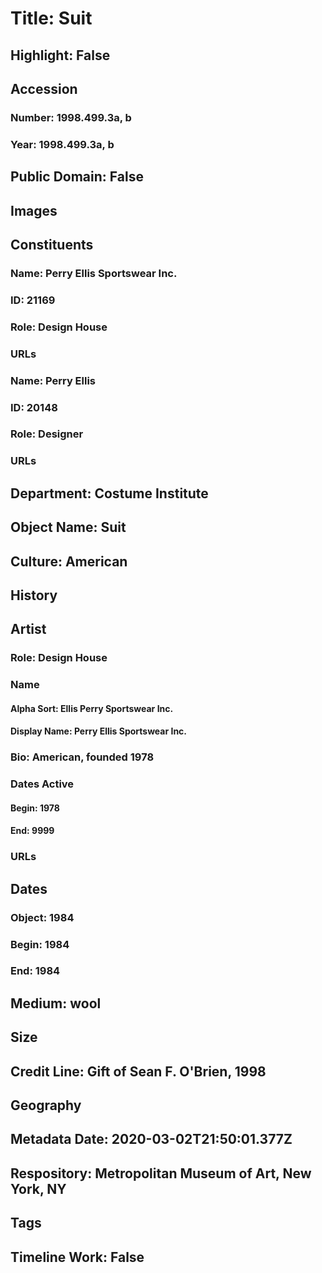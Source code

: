 # Title: Suit
## Highlight: False
## Accession
### Number: 1998.499.3a, b
### Year: 1998.499.3a, b
## Public Domain: False
## Images
## Constituents
### Name: Perry Ellis Sportswear Inc.
### ID: 21169
### Role: Design House
### URLs
### Name: Perry Ellis
### ID: 20148
### Role: Designer
### URLs
## Department: Costume Institute
## Object Name: Suit
## Culture: American
## History
## Artist
### Role: Design House
### Name
#### Alpha Sort: Ellis Perry Sportswear Inc.
#### Display Name: Perry Ellis Sportswear Inc.
### Bio: American, founded 1978
### Dates Active
#### Begin: 1978
#### End: 9999
### URLs
## Dates
### Object: 1984
### Begin: 1984
### End: 1984
## Medium: wool
## Size
## Credit Line: Gift of Sean F. O'Brien, 1998
## Geography
## Metadata Date: 2020-03-02T21:50:01.377Z
## Respository: Metropolitan Museum of Art, New York, NY
## Tags
## Timeline Work: False